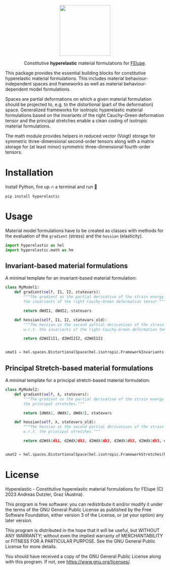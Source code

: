 <p align="center">
  <a href="https://github.com/adtzlr/hyperelastic"><img src="https://github.com/adtzlr/hyperelastic/assets/5793153/499f3f9a-6e1d-4b37-877f-bf8d519e4fe6" height="160px"/></a>
  <p align="center">Constitutive <b>hyperelastic</b> material formulations for <a href="https://github.com/adtzlr/felupe">FElupe</a>.</p>
</p>

This package provides the essential building blocks for constitutive hyperelastic material formulations. This includes material behaviour-independent spaces and frameworks as well as material behaviour-dependent model formulations.

Spaces are partial deformations on which a given material formulation should be projected to, e.g. to the distortional (part of the deformation) space. Generalized frameworks for isotropic hyperelastic material formulations based on the invariants of the right Cauchy-Green deformation tensor and the principal stretches enable a clean coding of isotropic material formulations.

The math module provides helpers in reduced vector (Voigt) storage for symmetric three-dimensional second-order tensors along with a matrix storage for (at least minor) symmetric three-dimensional fourth-order tensors.

# Installation
Install Python, fire up 🔥 a terminal and run 🏃

```shell
pip install hyperelastic
```

# Usage
Material model formulations have to be created as classes with methods for the evaluation of the `gradient` (stress) and the `hessian` (elasticity).

```python
import hyperelastic as hel
import hyperelastic.math as hm
```

## Invariant-based material formulations
A minimal template for an invariant-based material formulation:

```python
class MyModel1:
    def gradient(self, I1, I2, statevars):
        """The gradient as the partial derivative of the strain energy function w.r.t.
        the invariants of the right Cauchy-Green deformation tensor."""

        return dWdI1, dWdI2, statevars

    def hessian(self, I1, I2, statevars_old):
        """The hessian as the second partial derivatives of the strain energy function
        w.r.t. the invariants of the right Cauchy-Green deformation tensor."""

        return d2WdI1I1, d2WdI2I2, d2WdI1I2


umat1 = hel.spaces.DistortionalSpace(hel.isotropic.FrameworkInvariants(MyModel1()))
```

## Principal Stretch-based material formulations
A minimal template for a principal stretch-based material formulation:

```python
class MyModel2:
    def gradient(self, λ, statevars):
        """The gradient as the partial derivative of the strain energy function w.r.t.
        the principal stretches."""

        return [dWdλ1, dWdλ2, dWdλ3], statevars

    def hessian(self, λ, statevars_old):
        """The hessian as the second partial derivatives of the strain energy function
        w.r.t. the principal stretches."""

        return d2Wdλ1dλ1, d2Wdλ2dλ2, d2Wdλ3dλ3, d2Wdλ1dλ2, d2Wdλ2dλ3, d2Wdλ1dλ3


umat2 = hel.spaces.DistortionalSpace(hel.isotropic.FrameworkStretches(MyModel2()))
```

# License
Hyperelastic - Constitutive hyperelastic material formulations for FElupe (C) 2023 Andreas Dutzler, Graz (Austria).

This program is free software: you can redistribute it and/or modify it under the terms of the GNU General Public License as published by the Free Software Foundation, either version 3 of the License, or (at your option) any later version.

This program is distributed in the hope that it will be useful, but WITHOUT ANY WARRANTY; without even the implied warranty of MERCHANTABILITY or FITNESS FOR A PARTICULAR PURPOSE. See the GNU General Public License for more details.

You should have received a copy of the GNU General Public License along with this program. If not, see <https://www.gnu.org/licenses/>.
